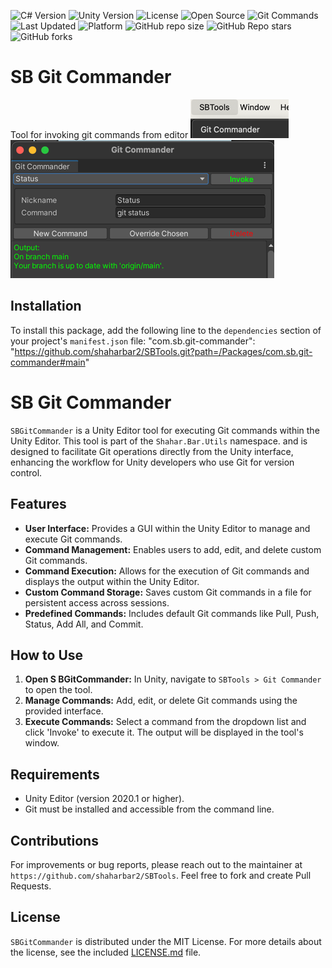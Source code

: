 ![C# Version](https://img.shields.io/badge/C%23-8.0-blue.svg)
![Unity Version](https://img.shields.io/badge/Unity-2020.1+-blue.svg)
![License](https://img.shields.io/badge/license-MIT-green.svg)
![Open Source](https://img.shields.io/badge/Open%20Source-%E2%9C%93-brightgreen.svg)
![Git Commands](https://img.shields.io/badge/Git%20Commands-5-orange.svg)
![Last Updated](https://img.shields.io/badge/last%20updated-2023--12--01-lightgrey.svg)
![Platform](https://img.shields.io/badge/platform-Unity%20Editor-lightgrey.svg)
![GitHub repo size](https://img.shields.io/github/repo-size/shaharbar2/SBTools)
![GitHub Repo stars](https://img.shields.io/github/stars/shaharbar2/SBTools?style=social)
![GitHub forks](https://img.shields.io/github/forks/shaharbar2/SBTools?style=social)

# SB Git Commander

Tool for invoking git commands from editor
![img.png](img.png)
![img_1.png](img_1.png)
## Installation

To install this package, add the following line to the `dependencies` section of your project's `manifest.json` file:
"com.sb.git-commander": "https://github.com/shaharbar2/SBTools.git?path=/Packages/com.sb.git-commander#main"

# SB Git Commander

`SBGitCommander` is a Unity Editor tool for executing Git commands within the Unity Editor.
This tool is part of the `Shahar.Bar.Utils` namespace. and is designed to facilitate Git operations directly from the 
Unity interface, enhancing the workflow for Unity developers who use Git for version control.

## Features

- **User Interface:** Provides a GUI within the Unity Editor to manage and execute Git commands.
- **Command Management:** Enables users to add, edit, and delete custom Git commands.
- **Command Execution:** Allows for the execution of Git commands and displays the output within the Unity Editor.
- **Custom Command Storage:** Saves custom Git commands in a file for persistent access across sessions.
- **Predefined Commands:** Includes default Git commands like Pull, Push, Status, Add All, and Commit.

## How to Use

1. **Open S BGitCommander:** In Unity, navigate to `SBTools > Git Commander` to open the tool.
2. **Manage Commands:** Add, edit, or delete Git commands using the provided interface.
3. **Execute Commands:** Select a command from the dropdown list and click 'Invoke' to execute it. The output will be displayed in the tool's window.

## Requirements

- Unity Editor (version 2020.1 or higher).
- Git must be installed and accessible from the command line.

## Contributions

For improvements or bug reports, please reach out to the maintainer at `https://github.com/shaharbar2/SBTools`.
Feel free to fork and create Pull Requests.

## License

`SBGitCommander` is distributed under the MIT License.
For more details about the license, see the included [LICENSE.md](LICENSE.md) file.